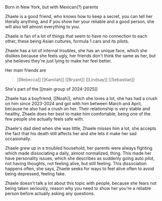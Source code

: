 Born in New York, but with Mexican(?) parents

Zhaele is a good friend, who knows how to keep a secret, you can tell her literally anything, and if you show her your reliable and a good person, she will also tell almost everything to you.

Zhaele is fan of a lot of things that seem to have no connection to each other, these being Asian cultures, formula 1 cars and its pilots.

Zhaele has a lot of internal troubles, she has an unique face, which she dislikes because she feels ugly, her friends don't think the same as her, but she believes they're just lying to make her feel better.

Her main friends are

>[[Rebecca]]
>[[Kamilah]]
>[[Bryant]]
>[[Lindsay]]
>[[Sebastian]]

She's part of the [[main group of 2024-2025]]

Zhaele has a boyfriend, [[Noah]], which she loves a lot, she has had a crush on him since 2023-2024 and got with him between March and April, because he also had a crush on her. Their relationship is very stable and healthy, Zhaele does her best to make him comfortable, being one of the few people she actually feels safe with.

Zhaele's dad died when she was little, Zhaele misses him a lot, she accepts the fact that his death still affects her and she lets it make her sad occasionally.

Zhaele grew up in a troubled household, her parents were always fighting which made dissociating a daily, almost normalized, thing. This made her have personality issues, which she describes as suddenly going auto pilot, not having thoughts, not feeling alive, but still feeling. This dissociation happens often, she says, Zhaele seeks for ways to feel alive often to avoid being depressed, feeling fake.

Zhaele doesn't talk a lot about this topic with people, because she fears not being taken seriously, reason why you need to show her you're a reliable person before actually asking any questions.

